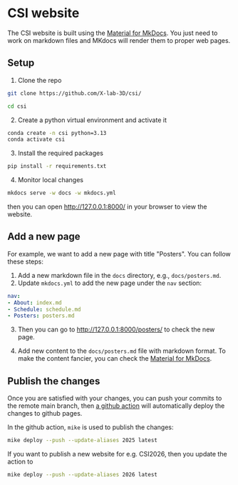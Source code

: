 # CSI website

The CSI website is built using the [Material for MkDocs](https://squidfunk.github.io/mkdocs-material/).
You just need to work on markdown files and MKdocs will render them to proper web pages.


## Setup

1. Clone the repo

```bash
git clone https://github.com/X-lab-3D/csi/

cd csi
```

2. Create a python virtual environment and activate it

```bash
conda create -n csi python=3.13
conda activate csi
```

3. Install the required packages
```bash
pip install -r requirements.txt
```

4. Monitor local changes

```bash
mkdocs serve -w docs -w mkdocs.yml
```

then you can open http://127.0.0.1:8000/ in your browser to view the website.

## Add a new page

For example, we want to add a new page with title "Posters". You can follow these steps:

1. Add a new markdown file in the `docs` directory, e.g., `docs/posters.md`.
2. Update `mkdocs.yml` to add the new page under the `nav` section:

```yaml
nav:
- About: index.md
- Schedule: schedule.md
- Posters: posters.md
```

3. Then you can go to http://127.0.0.1:8000/posters/ to check the new page.

4. Add new content to the `docs/posters.md` file with markdown format. To make the content fancier, you can check the [Material for MkDocs](https://squidfunk.github.io/mkdocs-material/).

## Publish the changes

Once you are satisfied with your changes, you can push your commits to the remote main branch, then [a github action](./.github/workflows/deploy.yml) will automatically deploy the changes to github pages.

In the github action, `mike` is used to publish the changes:

```bash
mike deploy --push --update-aliases 2025 latest
```

If you want to publish a new website for e.g. CSI2026, then you update the action to
```bash
mike deploy --push --update-aliases 2026 latest
```